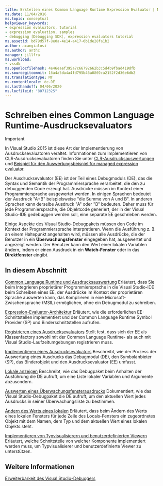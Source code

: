```yaml
---
title: Erstellen eines Common Language Runtime Expression Evaluator | Microsoft Docs
ms.date: 11/04/2016
ms.topic: conceptual
helpviewer_keywords:
- expression evaluators, tutorial
- expression evaluation, samples
- debugging [Debugging SDK], expression evaluators tutorial
ms.assetid: bd79d57f-8e0a-4e14-a417-0b1de28fa1b2
author: acangialosi
ms.author: anthc
manager: jillfra
ms.workload:
- vssdk
ms.openlocfilehash: 4e46eaef395a7c66792662b3c5d4b9fbad419dfb
ms.sourcegitcommit: 16a4a5da4a4fd795b46a0869ca2152f2d36e6db2
ms.translationtype: MT
ms.contentlocale: de-DE
ms.lasthandoff: 04/06/2020
ms.locfileid: "80712325"
---
```

# <a name="writing-a-common-language-runtime-expression-evaluator"></a>Schreiben eines Common Language Runtime-Ausdrucksevaluators
> [!IMPORTANT]
> In Visual Studio 2015 ist diese Art der Implementierung von Ausdrucksevaluatoren veraltet. Informationen zum Implementieren von CLR-Ausdrucksevaluatoren finden Sie unter [CLR-Ausdrucksauswertungen](https://github.com/Microsoft/ConcordExtensibilitySamples/wiki/CLR-Expression-Evaluators) und [Beispiel für den Auswertungsbeispiel für managed expression evaluator](https://github.com/Microsoft/ConcordExtensibilitySamples/wiki/Managed-Expression-Evaluator-Sample).

 Der Ausdrucksevaluator (EE) ist der Teil eines Debugmoduls (DE), das die Syntax und Semantik der Programmiersprache verarbeitet, die den zu debuggenden Code erzeugt hat. Ausdrücke müssen im Kontext einer Programmiersprache ausgewertet werden. In einigen Sprachen bedeutet der Ausdruck "A+B" beispielsweise "die Summe von A und B". In anderen Sprachen kann derselbe Ausdruck "A" oder "B" bedeuten. Daher muss für jede Programmiersprache, die Objektcode generiert, der in der Visual Studio-IDE gedebuggen werden soll, eine separate EE geschrieben werden.

 Einige Aspekte des Visual Studio-Debugpakets müssen den Code im Kontext der Programmiersprache interpretieren. Wenn die Ausführung z. B. an einem Haltepunkt angehalten wird, müssen alle Ausdrücke, die der Benutzer in ein **Überwachungsfenster** eingegeben hat, ausgewertet und angezeigt werden. Der Benutzer kann den Wert einer lokalen Variablen ändern, indem er einen Ausdruck in ein **Watch-Fenster** oder in das **Direktfenster** eingibt.

## <a name="in-this-section"></a>In diesem Abschnitt
 [Common Language Runtime und Ausdrucksauswertung](../../extensibility/debugger/common-language-runtime-and-expression-evaluation.md) Erläutert, dass Sie beim Integrieren proprietärer Programmiersprache in die Visual Studio-IDE beim Schreiben eines EE, der Ausdrücke im Kontext der proprietären Sprache auswerten kann, das Kompilieren in eine Microsoft-Zwischensprache (MSIL) ermöglichen, ohne ein Debugmodul zu schreiben.

 [Expression-Evaluator-Architektur](../../extensibility/debugger/expression-evaluator-architecture.md) Erläutert, wie die erforderlichen EE-Schnittstellen implementiert und der Common Language Runtime Symbol Provider (SP) und Binderschnittstellen aufrufen.

 [Registrieren eines Ausdrucksevaluators](../../extensibility/debugger/registering-an-expression-evaluator.md) Stellt fest, dass sich der EE als Klassenfactory sowohl mit der Common Language Runtime- als auch mit Visual Studio-Laufzeitumgebungen registrieren muss.

 [Implementieren eines Ausdrucksevaluators](../../extensibility/debugger/implementing-an-expression-evaluator.md) Beschreibt, wie der Prozess der Auswertung eines Ausdrucks das Debugmodul (DE), den Symbolanbieter (SP), das Binderobjekt und den Ausdrucksevaluator (EE) umfasst.

 [Lokale anzeigen](../../extensibility/debugger/displaying-locals.md) Beschreibt, wie das Debugpaket beim Anhalten der Ausführung die DE aufruft, um eine Liste lokaler Variablen und Argumente abzusondern.

 [Auswerten eines Überwachungsfensterausdrucks](../../extensibility/debugger/evaluating-a-watch-window-expression.md) Dokumentiert, wie das Visual Studio-Debugpaket die DE aufruft, um den aktuellen Wert jedes Ausdrucks in seiner Überwachungsliste zu bestimmen.

 [Ändern des Werts eines lokalen](../../extensibility/debugger/changing-the-value-of-a-local.md) Erläutert, dass beim Ändern des Werts eines lokalen Fensters für jede Zeile des Locals-Fensters ein zugeordnetes Objekt mit dem Namen, dem Typ und dem aktuellen Wert eines lokalen Objekts steht.

 [Implementieren von Typvisualisierern und benutzerdefinierten Viewern](../../extensibility/debugger/implementing-type-visualizers-and-custom-viewers.md) Erläutert, welche Schnittstelle von welcher Komponente implementiert werden muss, um Typvisualisierer und benutzerdefinierte Viewer zu unterstützen.

## <a name="see-also"></a>Weitere Informationen
 [Erweiterbarkeit des Visual Studio-Debuggers](../../extensibility/debugger/visual-studio-debugger-extensibility.md)
